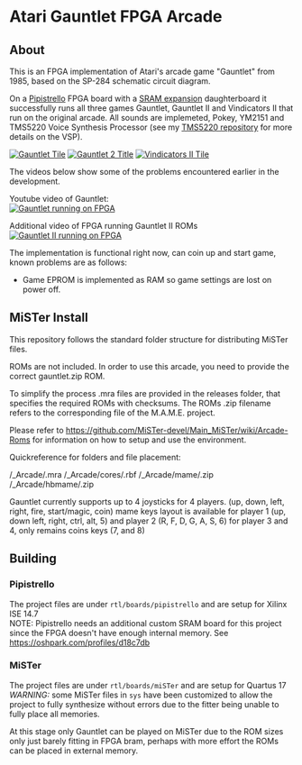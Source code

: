 # Atari Gauntlet FPGA Arcade

## About
This is an FPGA implementation of Atari's arcade game "Gauntlet" from 1985, based on the SP-284 schematic circuit diagram.  

On a [Pipistrello](http://pipistrello.saanlima.com/index.php?title=Welcome_to_Pipistrello) FPGA board with a [SRAM expansion](https://oshpark.com/profiles/d18c7db) daughterboard it successfully runs all three games Gauntlet, Gauntlet II and Vindicators II that run on the original arcade. All sounds are implemeted, Pokey, YM2151 and TMS5220 Voice Synthesis Processor (see my [TMS5220 repository](https://github.com/d18c7db/TMS5220_FPGA) for more details on the VSP).  

[![Gauntlet Tile](doc/images/MAME_G1.png)](doc/images/MAME_G1.png)
[![Gauntlet 2 Title](doc/images/MAME_G2.png)](doc/images/MAME_G2.png)
[![Vindicators II Tile](doc/images/MAME_V2.png)](doc/images/MAME_V2.png)  

The videos below show some of the problems encountered earlier in the development.  

Youtube video of Gauntlet:  
[![Gauntlet running on FPGA](https://img.youtube.com/vi/7A2k7wLUSUU/0.jpg)](https://www.youtube.com/watch?v=7A2k7wLUSUU)

Additional video of FPGA running Gauntlet II ROMs  
[![Gauntlet II running on FPGA](https://img.youtube.com/vi/HNHAjOb2i3s/0.jpg)](https://www.youtube.com/watch?v=HNHAjOb2i3s)

The implementation is functional right now, can coin up and start game, known problems are as follows:

* Game EPROM is implemented as RAM so game settings are lost on power off.

## MiSTer Install
This repository follows the standard folder structure for distributing MiSTer files.

ROMs are not included. In order to use this arcade, you need to provide the correct gauntlet.zip ROM.

To simplify the process .mra files are provided in the releases folder, that specifies the required ROMs with checksums. The ROMs .zip filename refers to the corresponding file of the M.A.M.E. project.

Please refer to https://github.com/MiSTer-devel/Main_MiSTer/wiki/Arcade-Roms for information on how to setup and use the environment.

Quickreference for folders and file placement:

/_Arcade/<game name>.mra
/_Arcade/cores/<game rbf>.rbf
/_Arcade/mame/<mame rom>.zip
/_Arcade/hbmame/<hbmame rom>.zip

Gauntlet currently supports up to 4 joysticks for 4 players. (up, down, left, right, fire, start/magic, coin) mame keys layout is available for player 1 (up, down left, right, ctrl, alt, 5) and player 2 (R, F, D, G, A, S, 6) for player 3 and 4, only remains coins keys (7, and 8)

## Building

### Pipistrello
The project files are under `rtl/boards/pipistrello` and are setup for Xilinx ISE 14.7  
NOTE: Pipistrello needs an additional custom SRAM board for this project since the FPGA doesn't have enough internal memory. See https://oshpark.com/profiles/d18c7db  

### MiSTer

The project files are under `rtl/boards/miSTer` and are setup for Quartus 17  
*WARNING:* some MiSTer files in `sys` have been customized to allow the project to fully synthesize without errors due to the fitter being unable to fully place all memories.

At this stage only Gauntlet can be played on MiSTer due to the ROM sizes only just barely fitting in FPGA bram, perhaps with more effort the ROMs can be placed in external memory.  
